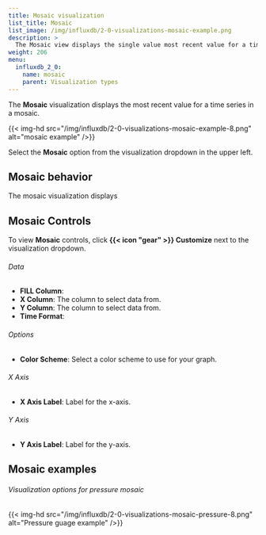 ```yaml
---
title: Mosaic visualization
list_title: Mosaic
list_image: /img/influxdb/2-0-visualizations-mosaic-example.png
description: >
  The Mosaic view displays the single value most recent value for a time series in a mosaic view.
weight: 206
menu:
  influxdb_2_0:
    name: mosaic
    parent: Visualization types
---
```


The **Mosaic** visualization displays the most recent value for a time series in a mosaic.

{{< img-hd src="/img/influxdb/2-0-visualizations-mosaic-example-8.png" alt="mosaic example" />}}

Select the **Mosaic** option from the visualization dropdown in the upper left.

## Mosaic behavior
The mosaic visualization displays

## Mosaic Controls
To view **Mosaic** controls, click **{{< icon "gear" >}} Customize** next to the visualization dropdown.

###### Data
- **FILL Column**:
- **X Column**: The column to select data from.
- **Y Column**: The column to select data from.
- **Time Format**:

###### Options
- **Color Scheme**: Select a color scheme to use for your graph.

###### X Axis
- **X Axis Label**: Label for the x-axis.

###### Y Axis
- **Y Axis Label**: Label for the y-axis.

## Mosaic examples



###### Visualization options for pressure mosaic
{{< img-hd src="/img/influxdb/2-0-visualizations-mosaic-pressure-8.png" alt="Pressure guage example" />}}
